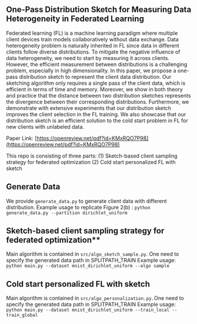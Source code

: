 ## One-Pass Distribution Sketch for Measuring Data Heterogeneity in Federated Learning

Federated learning (FL) is a machine learning paradigm where multiple client devices train models collaboratively without data exchange. Data heterogeneity problem is naturally inherited in FL since data in different clients follow diverse distributions. To mitigate the negative influence of data heterogeneity, we need to start by measuring it across clients. However, the efficient measurement between distributions is a challenging problem, especially in high dimensionality. In this paper, we propose a one-pass distribution sketch to represent the client data distribution. Our sketching algorithm only requires a single pass of the client data, which is efficient in terms of time and memory. Moreover, we show in both theory and practice that the distance between two distribution sketches represents the divergence between their corresponding distributions. Furthermore, we demonstrate with extensive experiments that our distribution sketch improves the client selection in the FL training. We also showcase that our distribution sketch is an efficient solution to the cold start problem in FL for new clients with unlabeled data.

Paper Link:  [https://openreview.net/pdf?id=KMxRQO7P98](https://openreview.net/pdf?id=KMxRQO7P98)

This repo is consisting of three parts: (1)  Sketch-based client sampling strategy for federated optimization (2) Cold start personalized FL with sketch

## Generate Data
We provide `generate_data.py` to generate client data with different distribution. 
Example usage to replicate Figure 2(b) : `python generate_data.py --partition dirichlet_uniform`

## Sketch-based client sampling strategy for federated optimization**
Main algorithm is contained in `src/algo_sketch_sample.py`. One need to specify the generated data path in SPLITPATH_TRAIN
Example usage: `python main.py --dataset mnist_dirichlet_uniform --algo sample`

## Cold start personalized FL with sketch
Main algorithm is contained in `src/algo_personalization.py.`One need to specify the generated data path in SPLITPATH_TRAIN
Example usage: `python main.py --dataset mnist_dirichlet_uniform --train_local --train_global`